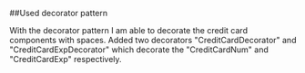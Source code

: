 ##Used decorator pattern

With the decorator pattern I am able to decorate the credit card components with spaces.
Added two decorators "CreditCardDecorator" and "CreditCardExpDecorator" which decorate the "CreditCardNum" and "CreditCardExp" respectively. 
